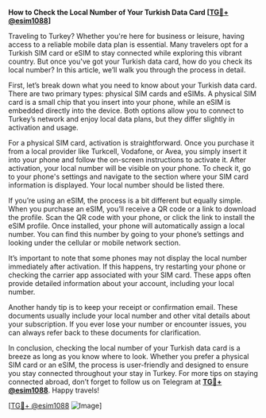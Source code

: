 **How to Check the Local Number of Your Turkish Data Card [[TG💪+ @esim1088](https://t.me/s/esim1088)]**

Traveling to Turkey? Whether you're here for business or leisure, having access to a reliable mobile data plan is essential. Many travelers opt for a Turkish SIM card or eSIM to stay connected while exploring this vibrant country. But once you've got your Turkish data card, how do you check its local number? In this article, we’ll walk you through the process in detail.

First, let’s break down what you need to know about your Turkish data card. There are two primary types: physical SIM cards and eSIMs. A physical SIM card is a small chip that you insert into your phone, while an eSIM is embedded directly into the device. Both options allow you to connect to Turkey’s network and enjoy local data plans, but they differ slightly in activation and usage.

For a physical SIM card, activation is straightforward. Once you purchase it from a local provider like Turkcell, Vodafone, or Avea, you simply insert it into your phone and follow the on-screen instructions to activate it. After activation, your local number will be visible on your phone. To check it, go to your phone's settings and navigate to the section where your SIM card information is displayed. Your local number should be listed there.

If you’re using an eSIM, the process is a bit different but equally simple. When you purchase an eSIM, you’ll receive a QR code or a link to download the profile. Scan the QR code with your phone, or click the link to install the eSIM profile. Once installed, your phone will automatically assign a local number. You can find this number by going to your phone’s settings and looking under the cellular or mobile network section.

It’s important to note that some phones may not display the local number immediately after activation. If this happens, try restarting your phone or checking the carrier app associated with your SIM card. These apps often provide detailed information about your account, including your local number.

Another handy tip is to keep your receipt or confirmation email. These documents usually include your local number and other vital details about your subscription. If you ever lose your number or encounter issues, you can always refer back to these documents for clarification.

In conclusion, checking the local number of your Turkish data card is a breeze as long as you know where to look. Whether you prefer a physical SIM card or an eSIM, the process is user-friendly and designed to ensure you stay connected throughout your stay in Turkey. For more tips on staying connected abroad, don’t forget to follow us on Telegram at **[TG💪+ @esim1088](https://t.me/s/esim1088)**. Happy travels!

[[TG💪+ @esim1088](https://t.me/s/esim1088) ![Image](https://i.postimg.cc/Y0z9fWf4/image.png)]